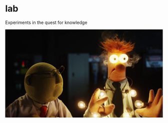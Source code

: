 # lab
Experiments in the quest for knowledge

![beaker from muppets lit up next to bunsen](beaker.png)
